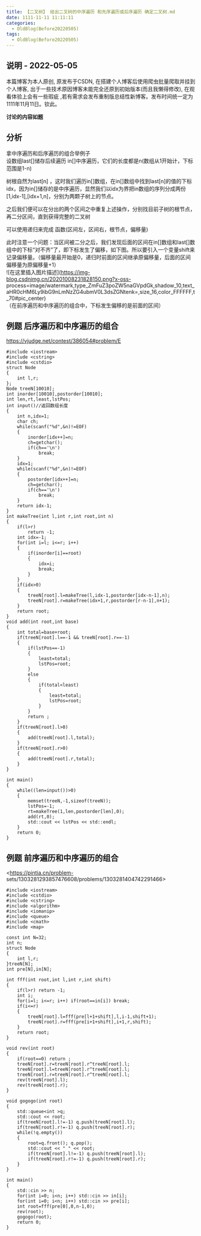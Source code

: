 ```yaml
---
title: 【二叉树】 给出二叉树的中序遍历 和先序遍历或后序遍历 确定二叉树.md
date: 1111-11-11 11:11:11
categories:
  - OldBlog(Before20220505)
tags:
  - OldBlog(Before20220505)
---
```


## 说明 - 2022-05-05
本篇博客为本人原创, 原发布于CSDN, 在搭建个人博客后使用爬虫批量爬取并挂到个人博客, 出于一些技术原因博客未能完全还原到初始版本(而且我懒得修改), 在观看体验上会有一些瑕疵 ,若有需求会发布重制版总结性新博客。发布时间统一定为1111年11月11日。钦此。

**讨论的内容如题**

## 分析

拿中序遍历和后序遍历的组合举例子  
设数组last[]储存后续遍历 in[]中序遍历，它们的长度都是n(数组从1开始计，下标范围是1-n)

树根自然为last[n]
，这时我们遍历in[]数组，在in[]数组中找到last[n]的值的下标idx，因为in[]储存的是中序遍历，显然我们以idx为界把in数组的序列分成两份[1,idx-1],[idx+1,n]，分别为两颗子树上的节点。

之后我们便可以在分出的两个区间之中重复上述操作，分别找目前子树的根节点，再二分区间，直到获得完整的二叉树

可以使用递归来完成 函数(区间左，区间右，根节点，偏移量)

此时注意一个问题：当区间被二分之后，我们发现后面的区间在in[]数组和last[]数组中的下标“对不齐”了，即下标发生了偏移，如下图。所以要引入一个变量shift来记录偏移量。（偏移量最开始是0，递归时前面的区间继承原偏移量，后面的区间偏移量为原偏移量+1）  
![在这里插入图片描述](https://img-blog.csdnimg.cn/20201008231828150.png?x-oss-
process=image/watermark,type_ZmFuZ3poZW5naGVpdGk,shadow_10,text_aHR0cHM6Ly9ibG9nLmNzZG4ubmV0L3dsZGNtenk=,size_16,color_FFFFFF,t_70#pic_center)  
（在前序遍历和中序遍历的组合中，下标发生偏移的是前面的区间）

## 例题 后序遍历和中序遍历的组合

<https://vjudge.net/contest/386054#problem/E>

    
    
    #include <iostream>
    #include <cstring>
    #include <cstdio>
    struct Node
    {
        int l,r;
    };
    Node treeN[10010];
    int inorder[10010],postorder[10010];
    int len,rt,least,lstPos;
    int input()//返回数组长度
    {
        int n,idx=1;
        char ch;
        while(scanf("%d",&n)!=EOF)
        {
            inorder[idx++]=n;
            ch=getchar();
            if(ch=='\n')
                break;
        }
        idx=1;
        while(scanf("%d",&n)!=EOF)
        {
            postorder[idx++]=n;
            ch=getchar();
            if(ch=='\n')
                break;
        }
        return idx-1;
    }
    int makeTree(int l,int r,int root,int n)
    {
        if(l>r)
            return -1;
        int idx=-1;
        for(int i=l; i<=r; i++)
        {
            if(inorder[i]==root)
            {
                idx=i;
                break;
            }
        }
        if(idx>0)
        {
            treeN[root].l=makeTree(l,idx-1,postorder[idx-n-1],n);
            treeN[root].r=makeTree(idx+1,r,postorder[r-n-1],n+1);
        }
        return root;
    }
    void add(int root,int base)
    {
        int total=base+root;
        if(treeN[root].l==-1 && treeN[root].r==-1)
        {
            if(lstPos==-1)
            {
                least=total;
                lstPos=root;
            }
            else
            {
                if(total<least)
                {
                    least=total;
                    lstPos=root;
                }
            }
            return ;
        }
        if(treeN[root].l>0)
        {
            add(treeN[root].l,total);
        }
        if(treeN[root].r>0)
        {
            add(treeN[root].r,total);
        }
    }
    
    int main()
    {
        while((len=input())>0)
        {
            memset(treeN,-1,sizeof(treeN));
            lstPos=-1;
            rt=makeTree(1,len,postorder[len],0);
            add(rt,0);
            std::cout << lstPos << std::endl;
        }
        return 0;
    }
    
    

## 例题 前序遍历和中序遍历的组合

<https://pintia.cn/problem-
sets/1303281293857476608/problems/1303281404742291466>

    
    
    #include <iostream>
    #include <cstdio>
    #include <cstring>
    #include <algorithm>
    #include <iomanip>
    #include <queue>
    #include <cmath>
    #include <map>
    
    const int N=32;
    int n;
    struct Node
    {
        int l,r;
    }treeN[N];
    int pre[N],in[N];
    
    int fff(int root,int l,int r,int shift)
    {
        if(l>r) return -1;
        int i;
        for(i=l; i<=r; i++) if(root==in[i]) break;
        if(i<=r)
        {
            treeN[root].l=fff(pre[l+1+shift],l,i-1,shift+1);
            treeN[root].r=fff(pre[i+1+shift],i+1,r,shift);
        }
        return root;
    }
    
    void rev(int root)
    {
        if(root==0) return ;
        treeN[root].r=treeN[root].r^treeN[root].l;
        treeN[root].l=treeN[root].r^treeN[root].l;
        treeN[root].r=treeN[root].r^treeN[root].l;
        rev(treeN[root].l);
        rev(treeN[root].r);
    }
    
    void gogogo(int root)
    {
        std::queue<int >q;
        std::cout << root;
        if(treeN[root].l!=-1) q.push(treeN[root].l);
        if(treeN[root].r!=-1) q.push(treeN[root].r);
        while(!q.empty())
        {
            root=q.front(); q.pop();
            std::cout << " " << root;
            if(treeN[root].l!=-1) q.push(treeN[root].l);
            if(treeN[root].r!=-1) q.push(treeN[root].r);
        }
    }
    
    int main()
    {
        std::cin >> n;
        for(int i=0; i<n; i++) std::cin >> in[i];
        for(int i=0; i<n; i++) std::cin >> pre[i];
        int root=fff(pre[0],0,n-1,0);
        rev(root);
        gogogo(root);
        return 0;
    }
    
    

